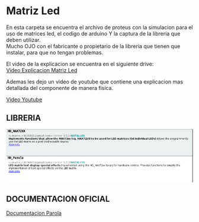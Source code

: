 # Matriz Led
En esta carpeta se encuentra el archivo de proteus con la simulacion para el uso de matrices led, el codigo de arduino Y la captura de la libreria que deben utilizar.  
Mucho OJO con el fabricante o propietario de la libreria que tienen que instalar, para que no tengan problemas.  

El video de la explicacion se encuentra en el siguiente drive:  
[Video Explicacion Matriz Led](https://drive.google.com/file/d/1sG_d5RUG3EzcXrxI2I-E3M68yR8bnvct/view?usp=sharing)  
  
Ademas les dejo un video de youtube que contiene una explicacion mas detallada del componente de manera fisica.

[Video Youtube](https://youtu.be/_QNUIiuW2N0?si=FekBMrm4scw1T-z-)

## LIBRERIA  
![Screen Libreria](./Libreria_Parola.png)  

## DOCUMENTACION OFICIAL
[Documentacion Parola](https://majicdesigns.github.io/MD_Parola/class_m_d___parola.html)